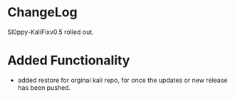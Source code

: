 # ChangeLog
Sl0ppy-KaliFixv0.5 rolled out.

# Added Functionality
* added restore for orginal kali repo, for once the updates or new release has been pushed.
 


